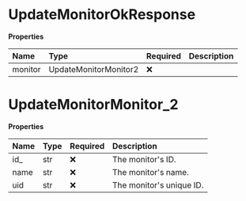 # UpdateMonitorOkResponse

**Properties**

| Name    | Type                  | Required | Description |
| :------ | :-------------------- | :------- | :---------- |
| monitor | UpdateMonitorMonitor2 | ❌       |             |

# UpdateMonitorMonitor_2

**Properties**

| Name | Type | Required | Description              |
| :--- | :--- | :------- | :----------------------- |
| id\_ | str  | ❌       | The monitor's ID.        |
| name | str  | ❌       | The monitor's name.      |
| uid  | str  | ❌       | The monitor's unique ID. |

<!-- This file was generated by liblab | https://liblab.com/ -->
